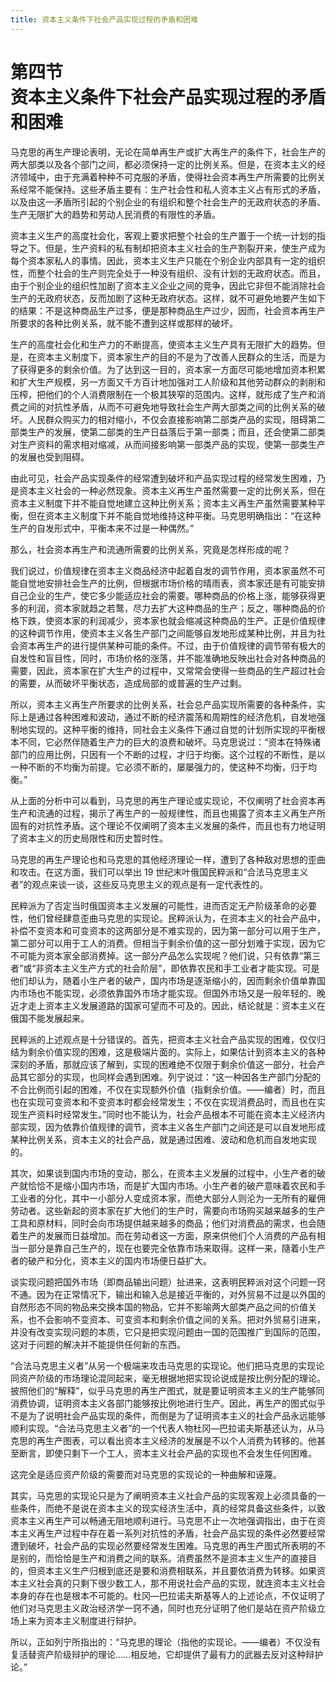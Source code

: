 ```yaml
---
title: 资本主义条件下社会产品实现过程的矛盾和困难
---
```


# 第四节<br>**资本主义条件下社会产品实现过程的矛盾和困难**

马克思的再生产理论表明，无论在简单再生产或扩大再生产的条件下，社会生产的两大部类以及各个部门之间，都必须保持一定的比例关系。但是，在资本主义的经济领域中，由于充满着种种不可克服的矛盾，使得社会资本再生产所需要的比例关系经常不能保持。这些矛盾主要有：生产社会性和私人资本主义占有形式的矛盾，以及由这一矛盾所引起的个别企业的有组织和整个社会生产的无政府状态的矛盾、生产无限扩大的趋势和劳动人民消费的有限性的矛盾。

资本主义生产的高度社会化，客观上要求把整个社会的生产置于一个统一计划的指导之下。但是，生产资料的私有制却把资本主义社会的生产割裂开来，使生产成为每个资本家私人的事情。因此，资本主义生产只能在个别企业内部具有一定的组织性，而整个社会的生产则完全处于一种没有组织、没有计划的无政府状态。而且，由于个别企业的组织性加剧了资本主义企业之间的竞争，因此它非但不能消除社会生产的无政府状态，反而加剧了这种无政府状态。这样，就不可避免地要产生如下的结果：不是这种商品生产过多，便是那种商品生产过少，因而，社会资本再生产所要求的各种比例关系，就不能不遭到这样或那样的破坏。

生产的高度社会化和生产力的不断提高，使资本主义生产具有无限扩大的趋势。但是，在资本主义制度下，资本家生产的目的不是为了改善人民群众的生活，而是为了获得更多的剩余价值。为了达到这一目的，资本家一方面尽可能地增加资本积累和扩大生产规模，另一方面又千方百计地加强对工人阶级和其他劳动群众的剥削和压榨，把他们的个人消费限制在一个极其狭窄的范围内。这样，就形成了生产和消费之间的对抗性矛盾，从而不可避免地导致社会生产两大部类之间的比例关系的破坏。人民群众购买力的相对缩小，不仅会直接影响第二部类产品的实现，阻碍第二部类生产的发展，使第二部类的生产日益落后于第一部类；而且，还会使第二部类对生产资料的需求相对缩减，从而间接影响第一部类产品的实现，使第一部类生产的发展也受到阻碍。

由此可见，社会产品实现条件的经常遭到破坏和产品实现过程的经常发生困难，乃是资本主义社会的一种必然现象。资本主义再生产虽然需要一定的比例关系，但在资本主义制度下并不能自觉地建立这种比例关系；资本主义再生产虽然需要某种平衡，但在资本主义制度下并不能自觉地维持这种平衡。马克思明确指出：“在这种生产的自发形式中，平衡本来不过是一种偶然。”

那么，社会资本再生产和流通所需要的比例关系，究竟是怎样形成的呢？

我们说过，价值规律在资本主义商品经济中起着自发的调节作用，资本家虽然不可能自觉地安排社会生产的比例，但根据市场价格的晴雨表，资本家还是有可能安排自己企业的生产，使它多少能适应社会的需要。哪种商品的价格上涨，能够获得更多的利润，资本家就趋之若鹜，尽力去扩大这种商品的生产；反之，哪种商品的价格下跌，使资本家的利润减少，资本家也就会缩减这种商品的生产。正是价值规律的这种调节作用，使资本主义各生产部门之间能够自发地形成某种比例，并且为社会资本再生产的进行提供某种可能的条件。不过，由于价值规律的调节带有极大的自发性和盲目性，同时，市场价格的涨落，并不能准确地反映出社会对各种商品的需要，因此，资本家在扩大生产的过程中，又常常会使得一些商品的生产超过社会的需要，从而破坏平衡状态，造成局部的或普遍的生产过剩。

所以，资本主义再生产所要求的比例关系，社会总产品实现所需要的各种条件，实际上是通过各种困难和波动，通过不断的经济震荡和周期性的经济危机，自发地强制地实现的。这种平衡的维持，同社会主义条件下通过自觉的计划所实现的平衡根本不同，它必然伴随着生产力的巨大的浪费和破坏。马克思说过：“资本在特殊诸部门的应用比例，只因有一个不断的过程，才归于均衡。这个过程的不断性，是以一种不断的不均衡为前提。它必须不断的，屡屡强力的，使这种不均衡，归于均衡。”

从上面的分析中可以看到，马克思的再生产理论或实现论，不仅阐明了社会资本再生产和流通的过程，揭示了再生产的一般规律性，而且也揭露了资本主义再生产所固有的对抗性矛盾。这个理论不仅阐明了资本主义发展的条件，而且也有力地证明了资本主义的历史局限性和历史暂时性。

马克思的再生产理论也和马克思的其他经济理论一样，遭到了各种敌对思想的歪曲和攻击。在这方面，我们可以举出 19 世纪末叶俄国民粹派和“合法马克思主义者”的观点来谈一谈，这些反马克思主义的观点是有一定代表性的。

民粹派为了否定当时俄国资本主义发展的可能性，进而否定无产阶级革命的必要性，他们曾经肆意歪曲马克思的实现论。民粹派认为，在资本主义的社会产品中，补偿不变资本和可变资本的这两部分是不难实现的，因为第一部分可以用于生产，第二部分可以用于工人的消费。但相当于剩余价值的这一部分划难于实现，因为它不可能为资本家全部消费掉。这一部分产品怎么实现呢？他们说，只有依靠“第三者”或“非资本主义生产方式的社会阶层”，即依靠农民和手工业者才能实现。可是他们却认为，随着小生产者的破产，国内市场是逐渐缩小的，因而剩余价值单靠国内市场也不能实现，必须依靠国外市场才能实现。但国外市场又是一般年轻的、晚近才走上资本主义发展道路的国家可望而不可及的。因此，结论就是：资本主义在俄国不能发展起来。

民粹派的上述观点是十分错误的。首先，把资本主义社会产品实现的困难，仅仅归结为剩余价值实现的困难，这是极端片面的。实际上，如果估计到资本主义的各种深刻的矛盾，那就应该了解到，实现的困难绝不仅限于剩余价值这一部分，社会产品其它部分的实现，也同样会遇到困难。列宁说过：“这一种因各生产部门分配的不合比例而引起的困难，不仅在实现额外价值（指剩余价值。——编者）时，而且也在实现可变资本和不变资本时都会经常发生；不仅在实现消费品时，而且也在实现生产资料时经常发生。”同时也不能认为，社会产品根本不可能在资本主义经济内部实现，因为依靠价值规律的调节，资本主义各生产部门之间还是可以自发地形成某种比例关系，资本主义的社会产品，就是通过困难、波动和危机而自发地实现的。

其次，如果谈到国内市场的变动，那么，在资本主义发展的过程中，小生产者的破产就恰恰不是缩小国内市场，而是扩大国内市场。小生产者的破产意味着农民和手工业者的分化，其中一小部分人变成资本家，而绝大部分人则沦为一无所有的雇佣劳动者。这些新起的资本家在扩大他们的生产时，需要向市场购买越来越多的生产工具和原材料，同时会向市场提供越来越多的商品；他们对消费品的需求，也会随着生产的发展而日益增加。而在劳动者这一方面，原来供他们个人消费的产品有相当一部分是靠自己生产的，现在也要完全依靠市场来取得。这样一来，隨着小生产者的破产和分化，资本主义的国内市场便日益扩大。

谈实现问题把国外市场（即商品输出问题）扯进来，这表明民粹派对这个问题一窍不通。因为在正常情况下，输出和输入总是接近平衡的，对外贸易不过是以外国的自然形态不同的物品来交换本国的物品，它并不影喻两大部类产品之间的价值关系，也不会影响不变资本、可变资本和剩余价值之间的关系。把对外贸易引进来，并没有改变实现问题的本质，它只是把实现问题由一国的范围推广到国际的范围，这对于问题的解决并不能提供任何新的东西。

“合法马克思主义者”从另一个极端来攻击马克思的实现论。他们把马克思的实现论同资产阶级的市场理论混同起来，毫无根据地把实现论说成是按比例分配的理论。披照他们的“解释”，似乎马克思的再生产图式，就是要证明资本主义的生产能够同消费协调，证明资本主义各部门能够按比例地进行生产。因此，再生产的图式似乎不是为了说明社会产品实现的条件，而倒是为了证明资本主义的社会产品永远能够顺利实现。“合法马克思主义者”的一个代表人物杜冈—巴拉诺夫斯基还认为，从马克思的再生产图表，可以看出资本主义经济的发展是不以个人消费为转移的。他甚至断言，即使只剩下一个工人，资本主义社会产品的实现也不会发生任何困难。

这完全是适应资产阶级的需要而对马克思的实现论的一种曲解和诬蔑。

其实，马克思的实现论只是为了阐明资本主义社会产品的实现客观上必须具备的一些条件，而绝不是说在资本主义的现实经济生活中，真的经常具备这些条件，以致资本主义再生产可以畅通无阻地顺利进行。马克思不止一次地强调指出，由于在资本主义再生产过程中存在着一系列对抗性的矛盾，社会产品实现的条件必然要经常遭到破坏，社会产品的实现必然要经常发生困难。马克思的再生产图式所表明的不是别的，而恰恰是生产和消费之间的联系。消费虽然不是资本主义生产的直接目的，但资本主义生产归根到底还是要和消费相联系，并且要依消费为转移。如果资本主义社会真的只剩下很少数工人，那不用说社会产品的实现，就连资本主义社会本身的存在也是根本不可能的。杜冈—巴拉诺夫斯基等人的上述论点，不仅证明了他们对马克思主义政治经济学一窍不通，同时也充分证明了他们是站在资产阶级立场上来为资本主义制度进行辩护。

所以，正如列宁所指出的：“马克思的理论（指他的实现论。——编者）不仅没有复活替资产阶级辩护的理论……相反地，它却提供了最有力的武器去反对这种辩护论。”